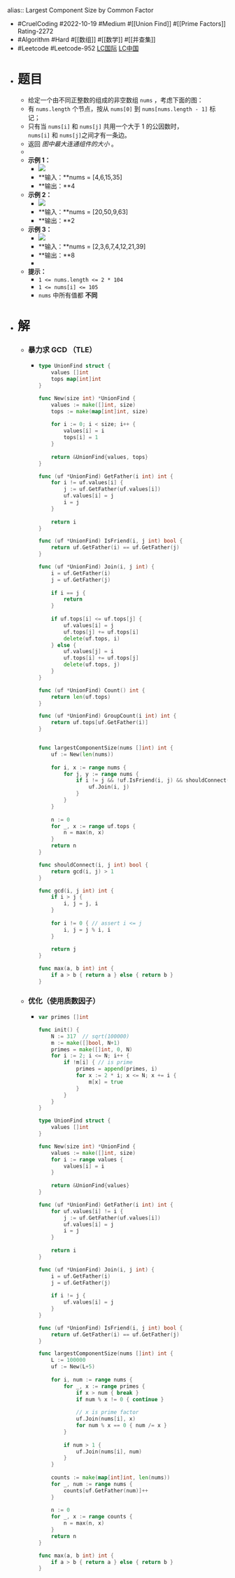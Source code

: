 alias:: Largest Component Size by Common Factor

- #CruelCoding #2022-10-19 #Medium #[[Union Find]] #[[Prime Factors]] Rating-2272
- #Algorithm #Hard #[[数组]] #[[数学]] #[[并查集]]
- #Leetcode #Leetcode-952 [LC国际](https://leetcode.com/problems/largest-component-size-by-common-factor/) [LC中国](https://leetcode.cn/problems/largest-component-size-by-common-factor/)
- # 题目
	- 给定一个由不同正整数的组成的非空数组 `nums` ，考虑下面的图：
	- 有 `nums.length` 个节点，按从 `nums[0]` 到 `nums[nums.length - 1]` 标记；
	- 只有当 `nums[i]` 和 `nums[j]` 共用一个大于 1 的公因数时，`nums[i]` 和 `nums[j]`之间才有一条边。
	- 返回 *图中最大连通组件的大小* 。
	-
	- **示例 1：**
		- ![](https://assets.leetcode.com/uploads/2018/12/01/ex1.png)
		- **输入：**nums = [4,6,15,35]
		- **输出：**4
	- **示例 2：**
		- ![](https://assets.leetcode.com/uploads/2018/12/01/ex2.png)
		- **输入：**nums = [20,50,9,63]
		- **输出：**2
	- **示例 3：**
		- ![](https://assets.leetcode.com/uploads/2018/12/01/ex3.png)
		- **输入：**nums = [2,3,6,7,4,12,21,39]
		- **输出：**8
		-
	- **提示：**
		- `1 <= nums.length <= 2 * 104`
		- `1 <= nums[i] <= 105`
		- `nums` 中所有值都 **不同**
- # 解
	- ### 暴力求 GCD （TLE）
		- ```go
		  type UnionFind struct {
		      values []int
		      tops map[int]int
		  }
		  
		  func New(size int) *UnionFind {
		      values := make([]int, size)
		      tops := make(map[int]int, size)
		      
		      for i := 0; i < size; i++ {
		          values[i] = i
		          tops[i] = 1
		      }
		      
		      return &UnionFind{values, tops}
		  }
		  
		  func (uf *UnionFind) GetFather(i int) int {
		      for i != uf.values[i] {
		          j := uf.GetFather(uf.values[i])
		          uf.values[i] = j
		          i = j
		      }
		      
		      return i
		  }
		  
		  func (uf *UnionFind) IsFriend(i, j int) bool {
		      return uf.GetFather(i) == uf.GetFather(j)
		  }
		  
		  func (uf *UnionFind) Join(i, j int) {
		      i = uf.GetFather(i)
		      j = uf.GetFather(j)
		      
		      if i == j {
		          return
		      }
		      
		      if uf.tops[i] <= uf.tops[j] {
		          uf.values[i] = j
		          uf.tops[j] += uf.tops[i]
		          delete(uf.tops, i)
		      } else {
		          uf.values[j] = i
		          uf.tops[i] += uf.tops[j]
		          delete(uf.tops, j)
		      }
		  }
		  
		  func (uf *UnionFind) Count() int {
		      return len(uf.tops)   
		  }
		  
		  func (uf *UnionFind) GroupCount(i int) int {
		      return uf.tops[uf.GetFather(i)]
		  }
		  
		  
		  func largestComponentSize(nums []int) int {
		      uf := New(len(nums))
		      
		      for i, x := range nums {
		          for j, y := range nums {
		              if i != j && !uf.IsFriend(i, j) && shouldConnect(x, y) {
		                  uf.Join(i, j)
		              }
		          }
		      }
		      
		      n := 0
		      for _, x := range uf.tops {
		          n = max(n, x)
		      }
		      return n
		  }
		  
		  func shouldConnect(i, j int) bool {
		      return gcd(i, j) > 1
		  }
		  
		  func gcd(i, j int) int {
		      if i > j {
		          i, j = j, i
		      }
		      
		      for i != 0 { // assert i <= j
		          i, j = j % i, i
		      }
		      
		      return j
		  }
		  
		  func max(a, b int) int {
		      if a > b { return a } else { return b }
		  }
		  ```
	- ### 优化（使用质数因子）
		- ```go
		  var primes []int
		  
		  func init() {
		      N := 317  // sqrt(100000)
		      m := make([]bool, N+1)
		      primes = make([]int, 0, N)
		      for i := 2; i <= N; i++ {
		          if !m[i] { // is prime
		              primes = append(primes, i)
		              for x := 2 * i; x <= N; x += i {
		                  m[x] = true
		              }
		          }
		      }
		  }
		  
		  type UnionFind struct {
		      values []int
		  }
		  
		  func New(size int) *UnionFind {
		      values := make([]int, size)
		      for i := range values {
		          values[i] = i
		      }
		      
		      return &UnionFind{values}
		  }
		  
		  func (uf *UnionFind) GetFather(i int) int {
		      for uf.values[i] != i {
		          j := uf.GetFather(uf.values[i])
		          uf.values[i] = j
		          i = j
		      }
		      
		      return i
		  }
		  
		  func (uf *UnionFind) Join(i, j int) {
		      i = uf.GetFather(i)
		      j = uf.GetFather(j)
		      
		      if i != j {
		          uf.values[i] = j
		      }
		  }
		  
		  func (uf *UnionFind) IsFriend(i, j int) bool {
		      return uf.GetFather(i) == uf.GetFather(j)
		  }
		  
		  func largestComponentSize(nums []int) int {
		      L := 100000
		      uf := New(L+5)
		      
		      for i, num := range nums {
		          for _, x := range primes {
		              if x > num { break }
		              if num % x != 0 { continue }
		              
		              // x is prime factor
		              uf.Join(nums[i], x)
		              for num % x == 0 { num /= x }
		          }
		          
		          if num > 1 {
		              uf.Join(nums[i], num)
		          }
		      }
		      
		      counts := make(map[int]int, len(nums))
		      for _, num := range nums {
		          counts[uf.GetFather(num)]++
		      }
		          
		      n := 0
		      for _, x := range counts {
		          n = max(n, x)
		      }
		      return n
		  }
		  
		  func max(a, b int) int {
		      if a > b { return a } else { return b }
		  }
		  ```
